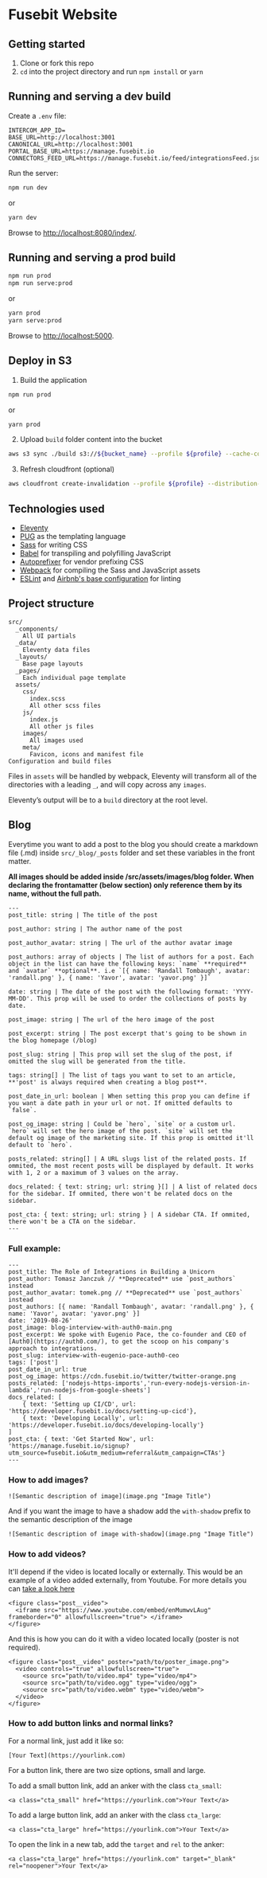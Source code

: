# Fusebit Website

## Getting started

1. Clone or fork this repo
2. `cd` into the project directory and run `npm install` or `yarn`

## Running and serving a dev build

Create a `.env` file:

```
INTERCOM_APP_ID=
BASE_URL=http://localhost:3001
CANONICAL_URL=http://localhost:3001
PORTAL_BASE_URL=https://manage.fusebit.io
CONNECTORS_FEED_URL=https://manage.fusebit.io/feed/integrationsFeed.json
```

Run the server:
```sh
npm run dev
```

or

```sh
yarn dev
```

Browse to [http://localhost:8080/index/](http://localhost:8080/index/).

## Running and serving a prod build

```sh
npm run prod
npm run serve:prod
```

or

```sh
yarn prod
yarn serve:prod
```

Browse to [http://localhost:5000](http://localhost:5000).

## Deploy in S3

1) Build the application

```sh
npm run prod
```

or

```sh
yarn prod
```

2) Upload `build` folder content into the bucket

```sh
aws s3 sync ./build s3://${bucket_name} --profile ${profile} --cache-control max-age=31536000
```

3) Refresh cloudfront (optional)
```sh
aws cloudfront create-invalidation --profile ${profile} --distribution-id ${cloudfront_id} --paths '/*'
```

## Technologies used

* [Eleventy](https://www.11ty.dev/)
* [PUG](https://pugjs.org/) as the templating language
* [Sass](https://sass-lang.com/) for writing CSS
* [Babel](https://babeljs.io/) for transpiling and polyfilling JavaScript
* [Autoprefixer](https://github.com/postcss/autoprefixer) for vendor prefixing CSS
* [Webpack](https://webpack.js.org/) for compiling the Sass and JavaScript assets
* [ESLint](https://eslint.org/) and [Airbnb's base configuration](https://www.npmjs.com/package/eslint-config-airbnb-base) for linting

## Project structure

```
src/
  _components/
    All UI partials
  _data/
    Eleventy data files
  _layouts/
    Base page layouts
  _pages/
    Each individual page template
  assets/
    css/
      index.scss
      All other scss files
    js/
      index.js
      All other js files
    images/
      All images used
    meta/
      Favicon, icons and manifest file
Configuration and build files
```

Files in `assets` will be handled by webpack, Eleventy will transform all of the directories with a leading `_`, and will copy across any `images`.

Eleventy’s output will be to a `build` directory at the root level.

## Blog
Everytime you want to add a post to the blog you should create a markdown file (.md) inside `src/_blog/_posts` folder and set these variables in the front matter. 

**All images should be added inside /src/assets/images/blog folder. When declaring the frontamatter (below section) only reference them by its name, without the full path.**
```
---
post_title: string | The title of the post  

post_author: string | The author name of the post 

post_author_avatar: string | The url of the author avatar image

post_authors: array of objects | The list of authors for a post. Each object in the list can have the following keys: `name` **required** and `avatar` **optional**. i.e `[{ name: 'Randall Tombaugh', avatar: 'randall.png' }, { name: 'Yavor', avatar: 'yavor.png' }]`

date: string | The date of the post with the following format: 'YYYY-MM-DD'. This prop will be used to order the collections of posts by date.

post_image: string | The url of the hero image of the post

post_excerpt: string | The post excerpt that's going to be shown in the blog homepage (/blog)

post_slug: string | This prop will set the slug of the post, if omitted the slug will be generated from the title.

tags: string[] | The list of tags you want to set to an article, **'post' is always required when creating a blog post**.

post_date_in_url: boolean | When setting this prop you can define if you want a date path in your url or not. If omitted defaults to `false`.

post_og_image: string | Could be `hero`, `site` or a custom url. `hero` will set the hero image of the post. `site` will set the default og image of the marketing site. If this prop is omitted it'll default to `hero`.

posts_related: string[] | A URL slugs list of the related posts. If ommited, the most recent posts will be displayed by default. It works with 1, 2 or a maximum of 3 values on the array.

docs_related: { text: string; url: string }[] | A list of related docs for the sidebar. If ommited, there won't be related docs on the sidebar.

post_cta: { text: string; url: string } | A sidebar CTA. If ommited, there won't be a CTA on the sidebar.
---
```

### Full example:

```
---
post_title: The Role of Integrations in Building a Unicorn
post_author: Tomasz Janczuk // **Deprecated** use `post_authors` instead 
post_author_avatar: tomek.png // **Deprecated** use `post_authors` instead
post_authors: [{ name: 'Randall Tombaugh', avatar: 'randall.png' }, { name: 'Yavor', avatar: 'yavor.png' }]
date: '2019-08-26'
post_image: blog-interview-with-auth0-main.png
post_excerpt: We spoke with Eugenio Pace, the co-founder and CEO of [Auth0](https://auth0.com/), to get the scoop on his company's approach to integrations.
post_slug: interview-with-eugenio-pace-auth0-ceo
tags: ['post']
post_date_in_url: true
post_og_image: https://cdn.fusebit.io/twitter/twitter-orange.png
posts_related: ['nodejs-https-imports','run-every-nodejs-version-in-lambda','run-nodejs-from-google-sheets']
docs_related: [
    { text: 'Setting up CI/CD', url: 'https://developer.fusebit.io/docs/setting-up-cicd'},
    { text: 'Developing Locally', url: 'https://developer.fusebit.io/docs/developing-locally'}
]
post_cta: { text: 'Get Started Now', url: 'https://manage.fusebit.io/signup?utm_source=fusebit.io&utm_medium=referral&utm_campaign=CTAs'}
---
```

### How to add images?

```
![Semantic description of image](image.png "Image Title")
```

And if you want the image to have a shadow add the `with-shadow` prefix to the
semantic description of the image

```
![Semantic description of image with-shadow](image.png "Image Title")
```

### How to add videos?

It'll depend if the video is located locally or externally. This would be an example of a video added externally, from Youtube. For more details you can [take a look here](https://about.gitlab.com/handbook/markdown-guide/#videos)

```
<figure class="post__video">
  <iframe src="https://www.youtube.com/embed/enMumwvLAug" frameborder="0" allowfullscreen="true"> </iframe>
</figure>
```

And this is how you can do it with a video located locally (poster is not required).

```
<figure class="post__video" poster="path/to/poster_image.png">
  <video controls="true" allowfullscreen="true">
    <source src="path/to/video.mp4" type="video/mp4">
    <source src="path/to/video.ogg" type="video/ogg">
    <source src="path/to/video.webm" type="video/webm">
  </video>
</figure>
```

### How to add button links and normal links?

For a normal link, just add it like so:

```
[Your Text](https://yourlink.com)
```

For a button link, there are two size options, small and large.

To add a small button link, add an anker with the class `cta_small`:

```
<a class="cta_small" href="https://yourlink.com">Your Text</a>
```

To add a large button link, add an anker with the class `cta_large`:

```
<a class="cta_large" href="https://yourlink.com">Your Text</a>
```

To open the link in a new tab, add the `target` and `rel` to the anker:

```
<a class="cta_large" href="https://yourlink.com" target="_blank" rel="noopener">Your Text</a>
```
